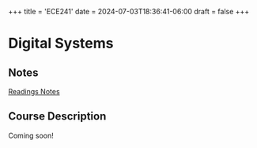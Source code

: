 +++
title = 'ECE241'
date = 2024-07-03T18:36:41-06:00
draft = false
+++

# Digital Systems

## Notes
[Readings Notes](/files/firstyear/mat188.pdf)

## Course Description

Coming soon!
